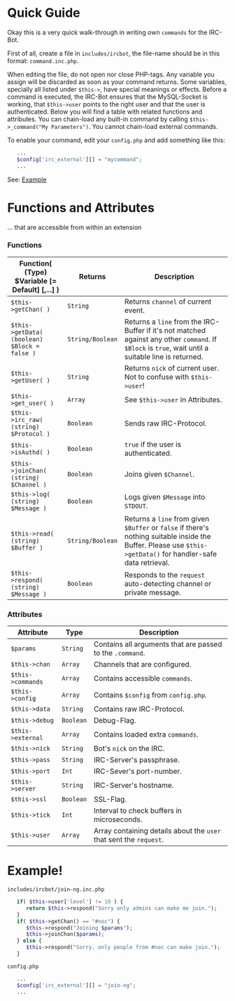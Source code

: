 # Quick Guide

Okay this is a very quick walk-through in writing own `commands` for the IRC-Bot.

First of all, create a file in `includes/ircbot`, the file-name should be in this format: `command.inc.php`.

When editing the file, do not open nor close PHP-tags.
Any variable you assign will be discarded as soon as your command returns.
Some variables, specially all listed under `$this->`, have special meanings or effects.
Before a command is executed, the IRC-Bot ensures that the MySQL-Socket is working, that `$this->user` points to the right user and that the user is authenticated.
Below you will find a table with related functions and attributes.
You can chain-load any built-in command by calling `$this->_command("My Parameters")`.
You cannot chain-load external commands.

To enable your command, edit your `config.php` and add something like this:
```php
   ...
   $config['irc_external'][] = "mycommand";
   ...
```

See: [Example](#example)

# Functions and Attributes
... that are accessible from within an extension

### <a name="glob.func">Functions</a>

Function( (Type) $Variable [= Default] [,...] ) | Returns | Description
--- | --- | ---
`$this->getChan( )` | `String` | Returns `channel` of current event.
`$this->getData( (boolean) $Block = false )` | `String/Boolean` | Returns a `line` from the IRC-Buffer if it's not matched against any other `command`. If `$Block` is `true`, wait until a suitable line is returned.
`$this->getUser( )` | `String` | Returns `nick` of current user. Not to confuse with `$this->user`!
`$this->get_user( )` | `Array` | See `$this->user` in Attributes.
`$this->irc_raw( (string) $Protocol )` | `Boolean` | Sends raw IRC-Protocol.
`$this->isAuthd( )` | `Boolean` | `true` if the user is authenticated.
`$this->joinChan( (string) $Channel )` | `Boolean` | Joins given `$Channel`.
`$this->log( (string) $Message )` | `Boolean` | Logs given `$Message` into `STDOUT`.
`$this->read( (string) $Buffer )` | `String/Boolean` | Returns a `line` from given `$Buffer` or `false` if there's nothing suitable inside the Buffer. Please use `$this->getData()` for handler-safe data retrieval.
`$this->respond( (string) $Message )` | `Boolean` | Responds to the `request` auto-detecting channel or private message.

### <a name="glob.attr">Attributes</a>
Attribute | Type | Description
--- | --- | ---
`$params` | `String` | Contains all arguments that are passed to the `.command`.
`$this->chan` | `Array` | Channels that are configured.
`$this->commands` | `Array` | Contains accessible `commands`.
`$this->config` | `Array` | Contains `$config` from `config.php`.
`$this->data` | `String` | Contains raw IRC-Protocol.
`$this->debug` | `Boolean` | Debug-Flag.
`$this->external` | `Array` | Contains loaded extra `commands`.
`$this->nick` | `String` | Bot's `nick` on the IRC.
`$this->pass` | `String` | IRC-Server's passphrase.
`$this->port` | `Int` | IRC-Sever's port-number.
`$this->server` | `String` | IRC-Server's hostname.
`$this->ssl` | `Boolean` | SSL-Flag.
`$this->tick` | `Int` | Interval to check buffers in microseconds.
`$this->user` | `Array` | Array containing details about the `user` that sent the `request`.

# <a name="example">Example!</a>

`includes/ircbot/join-ng.inc.php`
```php
   if( $this->user['level'] != 10 ) {
      return $this->respond("Sorry only admins can make me join.");
   }
   if( $this->getChan() == "#noc") {
      $this->respond("Joining $params");
      $this->joinChan($params);
   } else {
      $this->respond("Sorry, only people from #noc can make join.");
   }
```

`config.php`
```php
   ...
   $config['irc_external'][] = "join-ng";
   ...
```
